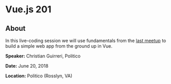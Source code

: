 # Vue.js 201

## About

In this live-coding session we will use fundamentals from the [last meetup](https://github.com/VueDC/vuejs-101-the-essentials) to build a simple web app from the ground up in Vue.

**Speaker:** Christian Guirreri, Politico

**Date:** June 20, 2018

**Location:** Politico (Rosslyn, VA)
